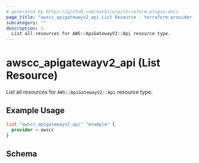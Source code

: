 ```yaml
---
# generated by https://github.com/hashicorp/terraform-plugin-docs
page_title: "awscc_apigatewayv2_api List Resource - terraform-provider-awscc"
subcategory: ""
description: |-
  List all resources for AWS::ApiGatewayV2::Api resource type.
---
```


# awscc_apigatewayv2_api (List Resource)

List all resources for `AWS::ApiGatewayV2::Api` resource type.

## Example Usage

```terraform
list "awscc_apigatewayv2_api" "example" {
  provider = awscc
}
```

<!-- schema generated by tfplugindocs -->
## Schema
